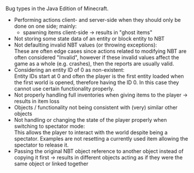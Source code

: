Bug types in the Java Edition of Minecraft.

- Performing actions client- and server-side when they should only be done on one side; mainly:
  - spawning items client-side → results in "ghost items"
- Not storing some state data of an entity or block entity to NBT
- Not defaulting invalid NBT values (or throwing exceptions):    
  These are often edge cases since actions related to modifying NBT are often considered "Invalid", however if these invalid values affect the game as a whole (e.g. crashes), then the reports are usually valid.
- Considering an entity ID of 0 as non-existent:    
  Entity IDs start at 0 and often the player is the first entity loaded when the first world is opened, therefore having the ID 0. In this case they cannot use certain functionality properly.
- Not properly handling full inventories when giving items to the player → results in item loss
- Objects / functionality not being consistent with (very) similar other objects
- Not handling or changing the state of the player properly  when switching to spectator mode:    
  This allows the player to interact with the world despite being a spectator. Examples are not resetting a currently used item allowing the spectator to release it.
- Passing the original NBT object reference to another object instead of copying it first  → results in different objects acting as if they were the same object or linked together
